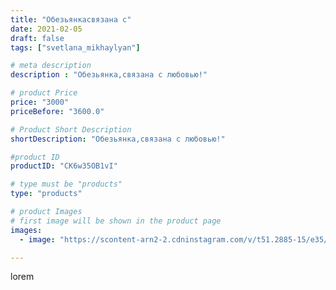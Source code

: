 ```yaml
---
title: "Обезьянкасвязана с"
date: 2021-02-05
draft: false
tags: ["svetlana_mikhaylyan"]

# meta description
description : "Обезьянка,связана с любовью!"

# product Price
price: "3000"
priceBefore: "3600.0"

# Product Short Description
shortDescription: "Обезьянка,связана с любовью!"

#product ID
productID: "CK6w35OB1vI"

# type must be "products"
type: "products"

# product Images
# first image will be shown in the product page
images:
  - image: "https://scontent-arn2-2.cdninstagram.com/v/t51.2885-15/e35/146174608_3694218840666884_7201283755094164358_n.jpg?se=7&tp=1&_nc_ht=scontent-arn2-2.cdninstagram.com&_nc_cat=108&_nc_ohc=NZKPIDbfLl0AX9F4B3y&oh=a427a462b4396c047bf06442f9df14a7&oe=6072B54C&ig_cache_key=MjUwMjUyNzQ5MDIwMDEzMjU1Mg%3D%3D.2"

---
```

lorem
